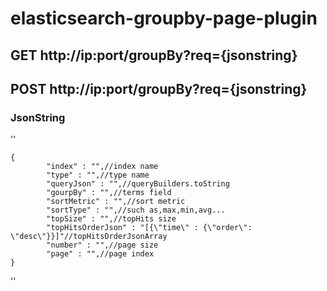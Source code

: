 # elasticsearch-groupby-page-plugin

## GET http://ip:port/groupBy?req={jsonstring}
## POST http://ip:port/groupBy?req={jsonstring}

### JsonString
''

    {
            "index" : "",//index name
            "type" : "",//type name
            "queryJson" : "",//queryBuilders.toString
            "gourpBy" : "",//terms field
            "sortMetric" : "",//sort metric
            "sortType" : "",//such as,max,min,avg...
            "topSize" : "",//topHits size
            "topHitsOrderJson" : "[{\"time\" : {\"order\": \"desc\"}}]"//topHitsOrderJsonArray
            "number" : "",//page size
            "page" : "",//page index
    }
''